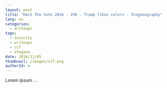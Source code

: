 ```yaml
---
layout: post
title: "Hack The Vote 2016 - 250 - Trump likes colors - Steganography"
lang: en
categories:
  - writeups
tags:
  - security
  - writeups
  - ctf
  - stegano
date: 2016/11/05
thumbnail: /images/ctf.png
authorId: n
---
```

Lorem ipsum ...
